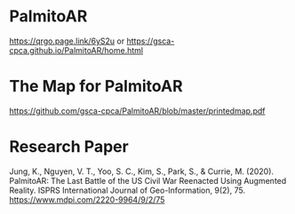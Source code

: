 # PalmitoAR
https://qrgo.page.link/6yS2u or 
https://gsca-cpca.github.io/PalmitoAR/home.html


# The Map for PalmitoAR
https://github.com/gsca-cpca/PalmitoAR/blob/master/printedmap.pdf

# Research Paper

Jung, K., Nguyen, V. T., Yoo, S. C., Kim, S., Park, S., & Currie, M. (2020). PalmitoAR: The Last Battle of the US Civil War Reenacted Using Augmented Reality. ISPRS International Journal of Geo-Information, 9(2), 75.
https://www.mdpi.com/2220-9964/9/2/75
